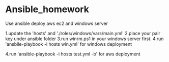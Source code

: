 # Ansible_homework
 Use ansible deploy aws ec2 and windows server

1.update the 'hosts' and './roles/windows/vars/main.yml'
2.place your pair key under ansible folder
3.run winrm.ps1 in your windows server first.
4.run 'ansbile-playbook -i hosts win.yml'      for windows deployment

4.run 'ansible-playbook -i hosts test.yml -b'    for aws deployment
